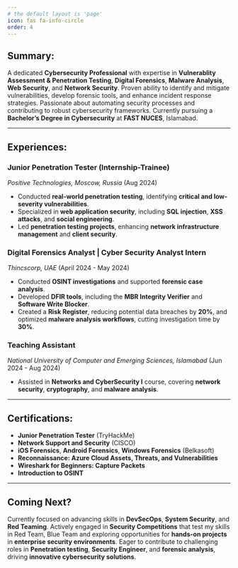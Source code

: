 ```yaml
---
# the default layout is 'page'
icon: fas fa-info-circle
order: 4
---
```


## **Summary:**  
A dedicated **Cybersecurity Professional** with expertise in **Vulnerablity Assessment & Penetration Testing**, **Digital Forensics**, **Malware Analysis**, **Web Security**, and **Network Security**. Proven ability to identify and mitigate vulnerabilities, develop forensic tools, and enhance incident response strategies. Passionate about automating security processes and contributing to robust cybersecurity frameworks. Currently pursuing a **Bachelor’s Degree in Cybersecurity** at **FAST NUCES**, Islamabad.

---

## **Experiences:**  

### **Junior Penetration Tester (Internship-Trainee)**  
*Positive Technologies, Moscow, Russia* (Aug 2024)  
- Conducted **real-world penetration testing**, identifying **critical and low-severity vulnerabilities**.  
- Specialized in **web application security**, including **SQL injection**, **XSS attacks**, and **social engineering**.  
- Led **penetration testing projects**, enhancing **network infrastructure management** and **client security**.  

### **Digital Forensics Analyst | Cyber Security Analyst Intern**  
*Thincscorp, UAE* (April 2024 - May 2024)  
- Conducted **OSINT investigations** and supported **forensic case analysis**.  
- Developed **DFIR tools**, including the **MBR Integrity Verifier** and **Software Write Blocker**.  
- Created a **Risk Register**, reducing potential data breaches by **20%**, and optimized **malware analysis workflows**, cutting investigation time by **30%**.  

### **Teaching Assistant**  
*National University of Computer and Emerging Sciences, Islamabad* (Jun 2024 - Aug 2024)  
- Assisted in **Networks and CyberSecurity I** course, covering **network security**, **cryptography**, and **malware analysis**.  

---

## **Certifications:**  

- **Junior Penetration Tester** (TryHackMe)  
- **Network Support and Security** (CISCO)  
- **iOS Forensics**, **Android Forensics**, **Windows Forensics** (Belkasoft)  
- **Reconnaissance: Azure Cloud Assets, Threats, and Vulnerabilities**  
- **Wireshark for Beginners: Capture Packets**  
- **Introduction to OSINT**  

---

## **Coming Next?**  
Currently focused on advancing skills in **DevSecOps**, **System Security**, and **Red Teaming**. Actively engaged in **Security Competitions** that test my skills in Red Team, Blue Team and exploring opportunities for **hands-on projects** in **enterprise security environments**. Eager to contribute to challenging roles in **Penetration testing**, **Security Engineer**, and **forensic analysis**, driving **innovative cybersecurity solutions**.

